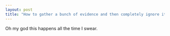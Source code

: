 ```yaml
---
layout: post
title: "How to gather a bunch of evidence and then completely ignore it"
---
```


Oh my god this happens all the time I swear.
